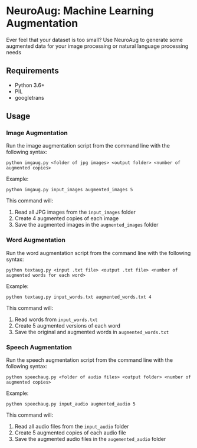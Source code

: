 # NeuroAug: Machine Learning Augmentation

Ever feel that your dataset is too small? Use NeuroAug to generate some augmented data for your image processing or natural language processing needs

## Requirements

- Python 3.6+
- PIL
- googletrans

## Usage

### Image Augmentation

Run the image augmentation script from the command line with the following syntax:

```
python imgaug.py <folder of jpg images> <output folder> <number of augmented copies>
```

Example:

```
python imgaug.py input_images augmented_images 5
```

This command will:

1. Read all JPG images from the `input_images` folder
2. Create 4 augmented copies of each image
3. Save the augmented images in the `augmented_images` folder

### Word Augmentation

Run the word augmentation script from the command line with the following syntax:

```
python textaug.py <input .txt file> <output .txt file> <number of augmented words for each word>
```

Example:

```
python textaug.py input_words.txt augmented_words.txt 4
```

This command will:

1. Read words from `input_words.txt`
2. Create 5 augmented versions of each word
3. Save the original and augmented words in `augmented_words.txt`

### Speech Augmentation

Run the speech augmentation script from the command line with the following syntax:

```
python speechaug.py <folder of audio files> <output folder> <number of augmented copies>
```

Example:

```
python speechaug.py input_audio augmented_audio 5
```

This command will:

1. Read all audio files from the `input_audio` folder
2. Create 5 augmented copies of each audio file
3. Save the augmented audio files in the `augemented_audio` folder
